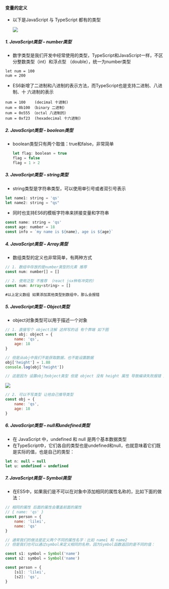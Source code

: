 #### 变量的定义

* 以下是JavaScript 与 TypeScript 都有的类型 

  ![](https://i.bmp.ovh/imgs/2022/05/17/2902b4a3738ccfff.png) 



##### 	1. JavaScript类型 – number类型

* 数字类型是我们开发中经常使用的类型，TypeScript和JavaScript一样，不区分整数类型（int）和浮点型 （double），统一为number类型

```tsx
let num = 100
num = 200
```

*  ES6新增了二进制和八进制的表示方法，而TypeScript也是支持二进制、八进制、十 六进制的表示 

```tsx
num = 100    (decimal 十进制)
num = 0b100 （binary 二进制）
num = 0o555 （octal 八进制的）
num = 0xf23  (hexadecimal 十六进制)
```

##### 2.  JavaScript类型 – boolean类型

* boolean类型只有两个取值：true和false，非常简单 

  ```js
  let flag: boolean = true
  flag = false
  flag = 1 > 2
  ```

##### 3. JavaScript类型 – string类型

*  string类型是字符串类型，可以使用单引号或者双引号表示

```js
let name1: string = 'qs'
let name2: string = "qs"
```

*  同时也支持ES6的模板字符串来拼接变量和字符串

```js
const name: string = 'qs'
const age: number = 18
const info = `my name is ${name}, age is ${age}`
```

##### 4. JavaScript类型 – Array类型

* 数组类型的定义也非常简单，有两种方式

```js
// 1. 数组中存放的是number类型的元素 推荐
const num: number[] = [] 

// 2. 使用泛型 不推荐 （react jsx种有冲突的）
const num: Array<string> = []

#以上定义数组 如果添加其他类型到数组中，那么会报错
```

##### 5. JavaScript类型 – Object类型

*  object对象类型可以用于描述一个对象 

```js
// 1. 直接写个 object注解 这样写的话 有个弊端 如下图
const obj: object = {
    name: 'qs',
    age: 18
}

// 但是从obj中我们不能获取数据，也不能设置数据
obj['height'] = 1.88
console.log(obj['height'])

// 这是因为 设置obj为object类型 但是 object 没有 height 属性 导致编译失败报错 那么就到不了最终执行那步所以取不出来
```

 ![](https://i.bmp.ovh/imgs/2022/05/17/1e04020415be21f9.png) 

```js
// 2. 可以不写类型 让他自己推导类型
const obj = {
    name: 'qs',
    age: 18
}
```

##### 6. JavaScript类型 – null和undefined类型 

* 在 JavaScript 中，undefined 和 null 是两个基本数据类型
* 在TypeScript中，它们各自的类型也是undefined和null，也就意味着它们既是实际的值，也是自己的类型： 

```js
let n: null = null
let u: undefined = undefined
```

##### 7. JavaScript类型 – Symbol类型 

* 在ES5中，如果我们是不可以在对象中添加相同的属性名称的，比如下面的做法：  

```js
// 相同的属性 后面的属性会覆盖前面的属性 
// { name: 'qs' }
const person = {
    name: 'lilei',
    name: 'qs'
}

// 通常我们的做法是定义两个不同的属性名字：比如 name1 和 name2
// 但是我们也可以通过symbol来定义相同的名称，因为Symbol函数返回的是不同的值：

const s1: symbol = Symbol('name')
const s2: symbol = Symbol('name')

const person = {
    [s1]: 'lilei',
    [s2]: 'qs',
}
```
